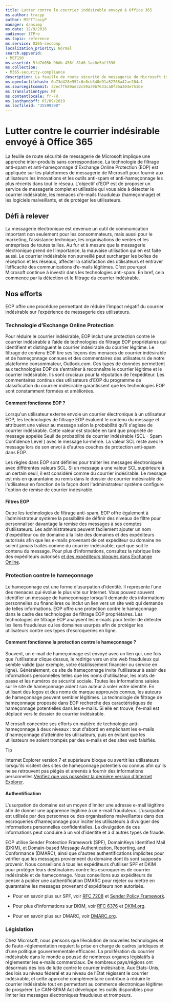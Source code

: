 ```yaml
---
title: Lutter contre le courrier indésirable envoyé à Office 365
ms.author: tracyp
author: MSFTTracyP
manager: dansimp
ms.date: 12/9/2016
audience: ITPro
ms.topic: reference
ms.service: O365-seccomp
localization_priority: Normal
search.appverid:
- MET150
ms.assetid: 5fd7d05b-96db-456f-81d6-1ac0e5bff530
ms.collection:
- M365-security-compliance
description: La feuille de route sécurité de messagerie de Microsoft implique une approche inter-produits sans correspondance. La technologie de filtrage anti-spam et anti-hameçonnage d'Exchange Online Protection (EOP) est appliquée sur les plateformes de messagerie de Microsoft pour fournir aux utilisateurs les innovations et les outils anti-spam et anti-hameçonnage les plus récents dans tout le réseau. L'objectif d'EOP est de proposer un service de messagerie complet et utilisable qui vous aide à détecter le courrier indésirable, les menaces d'e-mails frauduleux (hameçonnage) et les logiciels malveillants, et de protéger les utilisateurs.
ms.openlocfilehash: 0a73d428e952c0c0cb340d91a52768a42ae204a1
ms.sourcegitcommit: 32ecff689ae32c59a39b7633ca0f36a304e7516e
ms.translationtype: MT
ms.contentlocale: fr-FR
ms.lasthandoff: 07/09/2019
ms.locfileid: "35599390"
---
```

# <a name="fighting-junk-email-sent-to-office-365"></a>Lutter contre le courrier indésirable envoyé à Office 365

La feuille de route sécurité de messagerie de Microsoft implique une approche inter-produits sans correspondance. La technologie de filtrage anti-spam et anti-hameçonnage d'Exchange Online Protection (EOP) est appliquée sur les plateformes de messagerie de Microsoft pour fournir aux utilisateurs les innovations et les outils anti-spam et anti-hameçonnage les plus récents dans tout le réseau. L'objectif d'EOP est de proposer un service de messagerie complet et utilisable qui vous aide à détecter le courrier indésirable, les menaces d'e-mails frauduleux (hameçonnage) et les logiciels malveillants, et de protéger les utilisateurs.
  
## <a name="the-challenge"></a>Défi à relever

La messagerie électronique est devenue un outil de communication important non seulement pour les consommateurs, mais aussi pour le marketing, l’assistance technique, les organisations de ventes et les entreprises de toutes tailles. Au fur et à mesure que la messagerie électronique prend de l’importance, la mauvaise utilisation qui en est faite aussi. Le courrier indésirable non surveillé peut surcharger les boîtes de réception et les réseaux, affecter la satisfaction des utilisateurs et entraver l’efficacité des communications d’e-mails légitimes. C’est pourquoi Microsoft continue à investir dans les technologies anti-spam. En bref, cela commence par la détection et le filtrage du courrier indésirable.  
  
## <a name="our-efforts"></a>Nos efforts

EOP offre une procédure permettant de réduire l’impact négatif du courrier indésirable sur l’expérience de messagerie des utilisateurs.
  
### <a name="exchange-online-protection-technology"></a>Technologie d’Exchange Online Protection

Pour réduire le courrier indésirable, EOP inclut une protection contre le courrier indésirable à l’aide de technologies de filtrage EOP propriétaires qui identifient et distinguent le courrier indésirable du courrier légitime. Le filtrage de contenu EOP tire ses leçons des menaces de courrier indésirable et de hameçonnage connues et des commentaires des utilisateurs de notre plateforme consommateur, Outlook.com. Ces types de données permettent aux technologies EOP de s’entraîner à reconnaître le courrier légitime et le courrier indésirable. Ils sont cruciaux pour la réputation de l’expéditeur. Les commentaires continus des utilisateurs d’EOP du programme de classification du courrier indésirable garantissent que les technologies EOP sont constamment formées et améliorées.
  
#### <a name="how-does-eop-work"></a>Comment fonctionne EOP ?

Lorsqu'un utilisateur externe envoie un courrier électronique à un utilisateur EOP, les technologies de filtrage EOP évaluent le contenu du message et attribuent une valeur au message selon la probabilité qu'il s'agisse de courrier indésirable. Cette valeur est stockée en tant que propriété de message appelée Seuil de probabilité de courrier indésirable (SCL - Spam Confidence Level ) avec le message lui-même. La valeur SCL reste avec le message lors de son envoi à d'autres couches de protection anti-spam dans EOP. 
  
Les règles dans EOP sont définies pour traiter les messages électroniques avec différentes valeurs SCL. Si un message a une valeur SCL supérieure à un certain seuil, il est considéré comme du courrier indésirable. Le message est mis en quarantaine ou remis dans le dossier de courrier indésirable de l'utilisateur en fonction de la façon dont l'administrateur système configure l'option de remise de courrier indésirable.
  
#### <a name="eop-filters"></a>Filtres EOP

Outre les technologies de filtrage anti-spam, EOP offre également à l’administrateur système la possibilité de définir des niveaux de filtre pour personnaliser davantage la remise des messages à ses comptes d’utilisateurs. Les administrateurs peuvent facilement ajouter un nom d'expéditeur ou de domaine à la liste des domaines et des expéditeurs autorisés afin que les e-mails provenant de cet expéditeur ou domaine ne soient jamais traités comme du courrier indésirable, quel que soit le contenu du message. Pour plus d’informations, consultez la rubrique liste des expéditeurs autorisés [et des expéditeurs bloqués dans Exchange Online](safe-sender-and-blocked-sender-lists-faq.md).
  
### <a name="phishing-protection"></a>Protection contre le hameçonnage

Le hameçonnage est une forme d’usurpation d’identité. Il représente l’une des menaces qui évolue le plus vite sur Internet. Vous pouvez souvent identifier un message de hameçonnage lorsqu’il demande des informations personnelles ou financières ou inclut un lien vers un site web qui demande de telles informations. EOP offre une protection contre le hameçonnage dans le cadre des technologies de filtrage EOP propriétaires. Les technologies de filtrage EOP analysent les e-mails pour tenter de détecter les liens frauduleux ou les domaines usurpés afin de protéger les utilisateurs contre ces types d’escroqueries en ligne.
  
#### <a name="how-does-phishing-protection-work"></a>Comment fonctionne la protection contre le hameçonnage ?

Souvent, un e-mail de hameçonnage est envoyé avec un lien qui, une fois que l'utilisateur clique dessus, le redirige vers un site web frauduleux qui semble valide (par exemple, votre établissement financier ou service en ligne). Généralement, ce site de hameçonnage invite l'utilisateur à saisir des informations personnelles telles que les noms d'utilisateur, les mots de passe et les numéros de sécurité sociale. Toutes les informations saisies sur le site de hameçonnage aident son auteur à voler votre identité. En utilisant des logos et des noms de marque approuvés connus, les auteurs de hameçonnage peuvent sembler légitimes. La technologie de filtrage de hameçonnage proposée dans EOP recherche des caractéristiques de hameçonnage potentielles dans les e-mails. Si elle en trouve, l'e-mail est déplacé vers le dossier de courrier indésirable.
  
Microsoft concentre ses efforts en matière de technologie anti-hameçonnage à deux niveaux : tout d'abord en empêchant les e-mails d'hameçonnage d'atteindre les utilisateurs, puis en évitant que les utilisateurs ne soient trompés par des e-mails et des sites web falsifiés. 
  
> [!TIP]
> Internet Explorer version 7 et supérieure bloque ou avertit les utilisateurs lorsqu'ils visitent des sites de hameçonnage potentiels ou connus afin qu'ils ne se retrouvent pas piégés et amenés à fournir des informations personnelles.[Vérifiez que vos possédez la dernière version d'Internet Explorer](https://www.microsoft.com/windows/ie/default.mspx). 
  
#### <a name="authentication"></a>Authentification

L'usurpation de domaine est un moyen d'imiter une adresse e-mail légitime afin de donner une apparence légitime à un e-mail frauduleux. L'usurpation est utilisée par des personnes ou des organisations malveillantes dans des escroqueries d'hameçonnage pour inciter les utilisateurs à divulguer des informations personnelles confidentielles. La divulgation de ces informations peut conduire à un vol d'identité et à d'autres types de fraude.
  
EOP utilise Sender Protection Framework (SPF), DomainKeys Identified Mail (DKIM), et Domain-based Message Authentication, Reporting, and Conformance (DMARC), ainsi que d'autres authentifications implicites pour vérifier que les messages proviennent du domaine dont ils sont supposés provenir. Nous conseillons à tous les expéditeurs d'utiliser SPF et DKIM pour protéger leurs destinataires contre les escroqueries de courrier indésirable et de hameçonnage. Nous conseillons aux expéditeurs de penser à publier une authentification DMARC pour rejeter ou mettre en quarantaine les messages provenant d'expéditeurs non autorisés.
  
- Pour en savoir plus sur SPF, voir [RFC 7208](https://tools.ietf.org/html/rfc7208) et [Sender Policy Framework](http://www.openspf.org/).
    
- Pour plus d'informations sur DKIM, voir [RFC 6376](https://tools.ietf.org/html/rfc6376) et [DKIM.org](http://dkim.org/).
    
- Pour en savoir plus sur DMARC, voir [DMARC.org](https://dmarc.org/).
    
### <a name="legislation"></a>Législation

Chez Microsoft, nous pensons que l’évolution de nouvelles technologies et de l’auto-réglementation requiert la prise en charge de cadres juridiques et d’une politique gouvernementale efficaces. La prolifération du courrier indésirable dans le monde a poussé de nombreux organes législatifs à réglementer les e-mails commerciaux. De nombreux pays/régions ont désormais des lois de lutte contre le courrier indésirable. Aux États-Unis, des lois au niveau fédéral et au niveau de l’État régissent le courrier indésirable, et cette approche complémentaire contribue à réduire le courrier indésirable tout en permettant au commerce électronique légitime de prospérer. Le CAN-SPAM Act développe les outils disponibles pour limiter les messages électroniques frauduleux et trompeurs.
  

